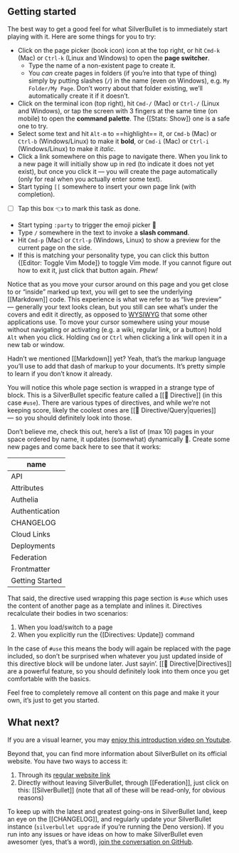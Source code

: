## Getting started
The best way to get a good feel for what SilverBullet is to immediately start playing with it. Here are some things for you to try:

* Click on the page picker (book icon) icon at the top right, or hit `Cmd-k` (Mac) or `Ctrl-k` (Linux and Windows) to open the **page switcher**.
  * Type the name of a non-existent page to create it.
  * You _can_ create pages in folders (if you’re into that type of thing) simply by putting slashes (`/`) in the name (even on Windows), e.g. `My Folder/My Page`. Don’t worry about that folder existing, we’ll automatically create it if it doesn’t.
* Click on the terminal icon (top right), hit `Cmd-/` (Mac) or `Ctrl-/` (Linux and Windows), or tap the screen with 3 fingers at the same time (on mobile) to open the **command palette**. The {[Stats: Show]} one is a safe one to try.
* Select some text and hit `Alt-m` to ==highlight== it, or `Cmd-b` (Mac) or `Ctrl-b` (Windows/Linux) to make it **bold**, or `Cmd-i` (Mac) or `Ctrl-i` (Windows/Linux) to make it _italic_.
* Click a link somewhere on this page to navigate there. When you link to a new page it will initially show up in red (to indicate it does not yet exist), but once you click it — you will create the page automatically (only for real when you actually enter some text).
* Start typing `[[` somewhere to insert your own page link (with completion).
* [ ] Tap this box 👈 to mark this task as done.
* Start typing `:party` to trigger the emoji picker 🎉
* Type `/` somewhere in the text to invoke a **slash command**.
* Hit `Cmd-p` (Mac) or `Ctrl-p` (Windows, Linux) to show a preview for the current page on the side.
* If this is matching your personality type, you can click this button {[Editor: Toggle Vim Mode]} to toggle Vim mode. If you cannot figure out how to exit it, just click that button again. _Phew!_

Notice that as you move your cursor around on this page and you get close to or “inside” marked up text, you will get to see the underlying [[Markdown]] code. This experience is what we refer to as “live preview” — generally your text looks clean, but you still can see what’s under the covers and edit it directly, as opposed to [WYSIWYG](https://en.wikipedia.org/wiki/WYSIWYG) that some other applications use. To move your cursor somewhere using your mouse without navigating or activating (e.g. a wiki, regular link, or a button) hold `Alt` when you click. Holding `Cmd` or `Ctrl` when clicking a link will open it in a new tab or window.

Hadn’t we mentioned [[Markdown]] yet? Yeah, that’s the markup language you’ll use to add that dash of markup to your documents. It’s pretty simple to learn if you don’t know it already.

You will notice this whole page section is wrapped in a strange type of block. This is a SilverBullet specific feature called a [[🔌 Directive]] (in this case `#use`). There are various types of directives, and while we’re not keeping score, likely the coolest ones are [[🔌 Directive/Query|queries]] — so you should definitely look into those.

Don’t believe me, check this out, here’s a list of (max 10) pages in your space ordered by name, it updates (somewhat) dynamically 🤯. Create some new pages and come back here to see that it works:

<!-- #query page select name order by name limit 10 -->
|name           |
|---------------|
|API            |
|Attributes     |
|Authelia       |
|Authentication |
|CHANGELOG      |
|Cloud Links    |
|Deployments    |
|Federation     |
|Frontmatter    |
|Getting Started|
<!-- /query -->

That said, the directive used wrapping this page section is `#use` which uses the content of another page as a template and inlines it. Directives recalculate their bodies in two scenarios:

1. When you load/switch to a page
2. When you explicitly run the {[Directives: Update]} command

In the case of `#use` this means the body will again be replaced with the page included, so don’t be surprised when whatever you just updated inside of this directive block will be undone later. Just sayin’. [[🔌 Directive|Directives]] are a powerful feature, so you should definitely look into them once you get comfortable with the basics.

Feel free to completely remove all content on this page and make it your own, it’s just to get you started.

## What next?
If you are a visual learner, you may [enjoy this introduction video on Youtube](https://youtu.be/VemS-cqAD5k).

Beyond that, you can find more information about SilverBullet on its official website. You have two ways to access it:

1. Through its [regular website link](https://silverbullet.md/)
2. Directly without leaving SilverBullet, through [[Federation]], just click on this: [[SilverBullet]] (note that all of these will be read-only, for obvious reasons)

To keep up with the latest and greatest going-ons in SilverBullet land, keep an eye on the [[CHANGELOG]], and regularly update your SilverBullet instance (`silverbullet upgrade` if you’re running the Deno version). If you run into any issues or have ideas on how to make SilverBullet even awesomer (yes, that’s a word), [join the conversation on GitHub](https://github.com/silverbulletmd/silverbullet).